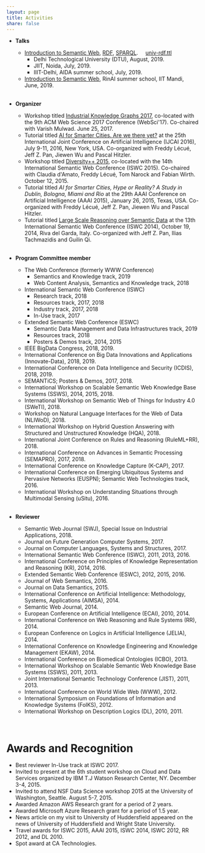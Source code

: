 ```yaml
---
layout: page
title: Activities
share: false
---
```


* **Talks**
  * <a href="../talks/2019/Intro-SemWeb/intro-semweb.html" target="_blank">Introduction to Semantic Web</a>, <a href="../talks/2019/Intro-SemWeb/rdf.html" target="_blank">RDF</a>, <a href="../talks/2019/Intro-SemWeb/sparql.html" target="_blank">SPARQL</a>. &nbsp; &nbsp; <a href="../talks/2019/Intro-SemWeb/univ-rdf.ttl">univ-rdf.ttl</a>     
     * Delhi Technological University (DTU), August, 2019.        
     * JIIT, Noida, July, 2019.    
     * IIIT-Delhi, AIDA summer school, July, 2019.   
  * <a href="../talks/2019/RinAI-IITMandi/ai-krr-semweb.html" target="_blank">Introduction to Semantic Web</a>, RinAI summer school, IIT Mandi, June, 2019.       
&nbsp;

* **Organizer**
  * Workshop titled <a href="https://industrial-knowledge-graphs.github.io/2017/" target="_blank">Industrial Knowledge Graphs 2017</a>, co-located with the 9th ACM Web Science 2017 Conference (WebSci'17). Co-chaired with Varish Mulwad. June 25, 2017.
  * Tutorial titled <a href="http://www-sop.inria.fr/members/Freddy.Lecue/IJCAI-16-Tutorial-AI4SmarterCities.html" target="_blank">AI for Smarter Cities. Are we there yet?</a> at the 25th International Joint Conference on Artificial Intelligence (IJCAI 2016), July 9-11, 2016, New York, USA. Co-organized with Freddy L&eacute;cu&eacute;, Jeff Z. Pan, Jiewen Wu and Pascal Hitzler.
  * Workshop titled <a href="http://dase.cs.wright.edu/activities/diversity2015" target="_blank">Diversity++ 2015</a>, co-located with the 14th International Semantic Web Conference (ISWC 2015). Co-chaired with Claudia d&#39;Amato, Freddy L&eacute;cu&eacute;, Tom Narock and Fabian Wirth. October 12, 2015.
  * Tutorial titled *AI for Smarter Cities, Hype or Reality? A Study in Dublin, Bologna, Miami and Rio* at the 29th AAAI Conference on Artificial Intelligence (AAAI 2015), January 26, 2015, Texas, USA. Co-organized with Freddy L&eacute;cu&eacute;, Jeff Z. Pan, Jiewen Wu and Pascal Hitzler.
  * Tutorial titled <a href="http://homepages.abdn.ac.uk/jeff.z.pan/pages/research-ttl-iswc2014.shtml" target="_blank">Large Scale Reasoning over Semantic Data</a> at the 13th International Semantic Web Conference (ISWC 2014), October 19, 2014, Riva del Garda, Italy. Co-organized with Jeff Z. Pan, Ilias Tachmazidis and Guilin Qi.   
&nbsp;

* **Program Committee member**
  * The Web Conference (formerly WWW Conference)
      * Semantics and Knowledge track, 2019   
      * Web Content Analysis, Semantics and Knowledge track, 2018
  * International Semantic Web Conference (ISWC)
      * Research track, 2018
	  * Resources track, 2017, 2018  
	  * Industry track, 2017, 2018  
	  * In-Use track, 2017
  * Extended Semantic Web Conference (ESWC)
      * Semantic Data Management and Data Infrastructures track, 2019    
      * Resources track, 2018   
	  * Posters & Demos track, 2014, 2015   
  * IEEE BigData Congress, 2018, 2019.   	
  * International Conference on Big Data Innovations and Applications (Innovate-Data), 2018, 2019.       
  * International Conference on Data Intelligence and Security (ICDIS), 2018, 2019.    
  * SEMANTiCS; Posters & Demos, 2017, 2018.   
  * International Workshop on Scalable Semantic Web Knowledge Base Systems (SSWS), 2014, 2015, 2018.  
  * International Workshop on Semantic Web of Things for Industry 4.0 (SWeTI), 2018.      
  * Workshop on Natural Language Interfaces for the Web of Data (NLIWoD), 2018.      
  * International Workshop on Hybrid Question Answering with Structured and Unstructured Knowledge (HQA), 2018.   
  * International Joint Conference on Rules and Reasoning (RuleML+RR), 2018.  
  * International Conference on Advances in Semantic Processing (SEMAPRO), 2017, 2018.    
  * International Conference on Knowledge Capture (K-CAP), 2017.       
  * International Conference on Emerging Ubiquitous Systems and Pervasive Networks (EUSPN); Semantic Web Technologies track, 2016.
  * International Workshop on Understanding Situations through Multimodal Sensing (uSitu), 2016.     
&nbsp;

* **Reviewer**
  * Semantic Web Journal (SWJ), Special Issue on Industrial Applications, 2018.   
  * Journal on Future Generation Computer Systems, 2017.   
  * Journal on Computer Languages, Systems and Structures, 2017.   
  * International Semantic Web Conference (ISWC), 2011, 2013, 2016.
  * International Conference on Principles of Knowledge Representation and Reasoning (KR), 2014, 2016.
  * Extended Semantic Web Conference (ESWC), 2012, 2015, 2016.
  * Journal of Web Semantics, 2016.
  * Journal on Data Semantics, 2015.
  * International Conference on Artificial Intelligence: Methodology, Systems, Applications (AIMSA), 2014.
  * Semantic Web Journal, 2014.
  * European Conference on Artificial Intelligence (ECAI), 2010, 2014.
  * International Conference on Web Reasoning and Rule Systems (RR), 2014.
  * European Conference on Logics in Artificial Intelligence (JELIA), 2014.
  * International Conference on Knowledge Engineering and Knowledge Management (EKAW), 2014.
  * International Conference on Biomedical Ontologies (ICBO), 2013.
  * International Workshop on Scalable Semantic Web Knowledge Base Systems (SSWS), 2011, 2013.
  * Joint International Semantic Technology Conference (JIST), 2011, 2013.
  * International Conference on World Wide Web (WWW), 2012.
  * International Symposium on Foundations of Information and Knowledge Systems (FoIKS), 2012.
  * International Workshop on Description Logics (DL), 2010, 2011.

<br/>

Awards and Recognition
==========

* Best reviewer In-Use track at ISWC 2017.   
* Invited to present at the 6th student workshop on Cloud and Data Services organized by IBM T.J Watson Research Center, NY. December 3-4, 2015.
* Invited to attend NSF Data Science workshop 2015 at the University of Washington, Seattle. August 5-7, 2015.
* Awarded Amazon AWS Research grant for a period of 2 years.
* Awarded Microsoft Azure Research grant for a period of 1.5 year.
* News article on my visit to University of Huddersfield appeared on the news of University of Huddersfield and Wright State University.
* Travel awards for ISWC 2015, AAAI 2015, ISWC 2014, ISWC 2012, RR 2012, and DL 2010.
* Spot award at CA Technologies.
